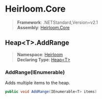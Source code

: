 # Heirloom.Core

> **Framework**: .NETStandard,Version=v2.1  
> **Assembly**: [Heirloom.Core][0]  

## Heap\<T>.AddRange

> **Namespace**: [Heirloom][0]  
> **Declaring Type**: [Heap\<T>][1]  

### AddRange(IEnumerable<T>)

Adds multiple items to the heap.

```cs
public void AddRange(IEnumerable<T> items)
```

[0]: ../../../Heirloom.Core.md
[1]: ../Heap[T].md

